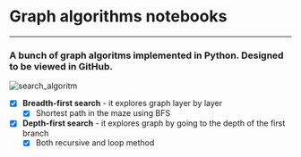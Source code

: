 # Graph algorithms notebooks
___________________________
### A bunch of graph algoritms implemented in Python. Designed to be viewed in GitHub.

![search_algoritm ](https://user-images.githubusercontent.com/47450700/119468127-75675a00-bd46-11eb-8707-6baa29e221ee.png)

- [x] __Breadth-first search__ - it explores graph layer by layer
  - [x] Shortest path in the maze using BFS 
- [x] __Depth-first search__ - it explores graph by going to the depth of the first branch
  - [x] Both recursive and loop method
